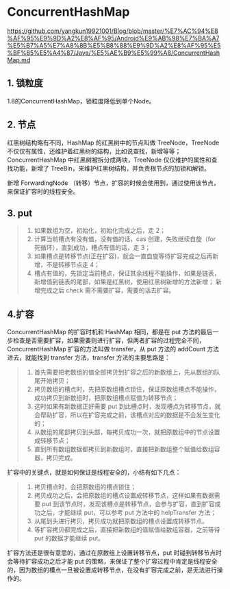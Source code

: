 # ConcurrentHashMap
https://github.com/yangkun19921001/Blog/blob/master/%E7%AC%94%E8%AF%95%E9%9D%A2%E8%AF%95/Android%E9%AB%98%E7%BA%A7%E5%B7%A5%E7%A8%8B%E5%B8%88%E9%9D%A2%E8%AF%95%E5%BF%85%E5%A4%87/Java/%E5%AE%B9%E5%99%A8/ConcurrentHashMap.md

## 1. 锁粒度
1.8的ConcurrentHashMap，锁粒度降低到单个Node。

## 2. 节点
红黑树结构略有不同，HashMap 的红黑树中的节点叫做 TreeNode，TreeNode 不仅仅有属性，还维护着红黑树的结构，比如说查找，新增等等；ConcurrentHashMap 中红黑树被拆分成两块，TreeNode 仅仅维护的属性和查找功能，新增了 TreeBin，来维护红黑树结构，并负责根节点的加锁和解锁。

新增 ForwardingNode （转移）节点，扩容的时候会使用到，通过使用该节点，来保证扩容时的线程安全。


## 3. put
>1. 如果数组为空，初始化，初始化完成之后，走 2；
>2. 计算当前槽点有没有值，没有值的话，cas 创建，失败继续自旋（for 死循环），直到成功，槽点有值的话，走 3；
>3. 如果槽点是转移节点(正在扩容)，就会一直自旋等待扩容完成之后再新增，不是转移节点走 4；
>4. 槽点有值的，先锁定当前槽点，保证其余线程不能操作，如果是链表，新增值到链表的尾部，如果是红黑树，使用红黑树新增的方法新增；
新增完成之后 check 需不需要扩容，需要的话去扩容。


## 4.扩容

ConcurrentHashMap 的扩容时机和 HashMap 相同，都是在 put 方法的最后一步检查是否需要扩容，如果需要则进行扩容，但两者扩容的过程完全不同，ConcurrentHashMap 扩容的方法叫做 transfer，从 put 方法的 addCount 方法进去，就能找到 transfer 方法，transfer 方法的主要思路是：

>1. 首先需要把老数组的值全部拷贝到扩容之后的新数组上，先从数组的队尾开始拷贝；
>2. 拷贝数组的槽点时，先把原数组槽点锁住，保证原数组槽点不能操作，成功拷贝到新数组时，把原数组槽点赋值为转移节点；
>3. 这时如果有新数据正好需要 put 到此槽点时，发现槽点为转移节点，就会帮助扩容，所以在扩容完成之前，该槽点对应的数据是不会发生变化的；
>4. 从数组的尾部拷贝到头部，每拷贝成功一次，就把原数组中的节点设置成转移节点；
>5. 直到所有数组数据都拷贝到新数组时，直接把新数组整个赋值给数组容器，拷贝完成。
>

扩容中的关键点，就是如何保证是线程安全的，小结有如下几点：

>1. 拷贝槽点时，会把原数组的槽点锁住；
>2. 拷贝成功之后，会把原数组的槽点设置成转移节点，这样如果有数据需要 put 到该节点时，发现该槽点是转移节点，会参与扩容，直到扩容成功之后，才能继续 put，可以参考 put 方法中的 helpTransfer 方法；
>3. 从尾到头进行拷贝，拷贝成功就把原数组的槽点设置成转移节点。
>4. 等扩容拷贝都完成之后，直接把新数组的值赋值给数组容器，之前等待 put 的数据才能继续 put。

扩容方法还是很有意思的，通过在原数组上设置转移节点，put 时碰到转移节点时会等待扩容成功之后才能 put 的策略，来保证了整个扩容过程中肯定是线程安全的，因为数组的槽点一旦被设置成转移节点，在没有扩容完成之前，是无法进行操作的。